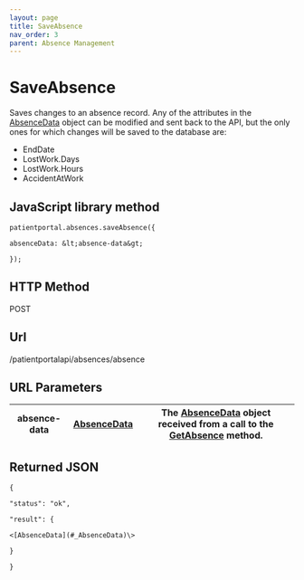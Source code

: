 ```yaml
---
layout: page
title: SaveAbsence
nav_order: 3
parent: Absence Management
---
```


# SaveAbsence

Saves changes to an absence record. Any of the attributes in the [AbsenceData](#_AbsenceData) object can be modified and sent back to the API, but the only ones for which changes will be saved to the database are:

- EndDate
- LostWork.Days
- LostWork.Hours
- AccidentAtWork

## JavaScript library method

```
patientportal.absences.saveAbsence({

absenceData: &lt;absence-data&gt;

});
```

## HTTP Method

POST

## ****Url****

/patientportalapi/absences/absence

## URL Parameters

| absence-data | [AbsenceData](#_AbsenceData) | The [AbsenceData](#_AbsenceData) object received from a call to the [GetAbsence](#_GetAbsence) method. |
| --- | --- | --- |

## Returned JSON

```
{

"status": "ok",

"result": {

<[AbsenceData](#_AbsenceData)\>

}

}
```
